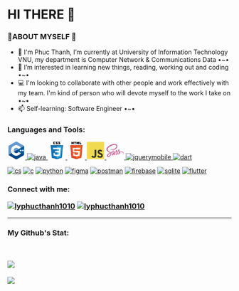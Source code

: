 <h1>️HI THERE 👋</h1>

<h3>🌟ABOUT MYSELF 🌟</h3>

- 🌱 I'm Phuc Thanh, I’m currently at University of Information Technology VNU, my department is Computer Network & Communications Data •~•
- 👀 I’m interested in learning new things, reading, working out and coding •~•
- 💻 I'm looking to collaborate with other people and work effectively with my team. I'm kind of person who will devote myself to the work I take on •~•
- 📫 Self-learning: Software Engineer •~•
  
</p>
  <h3 align="left">Languages and Tools:</h3>
<p align="left"> <a href="https://www.w3schools.com/cpp/" target="_blank"> <img src="https://raw.githubusercontent.com/devicons/devicon/master/icons/cplusplus/cplusplus-original.svg" alt="cplusplus" width="40" height="40"/> </a>
  <a href="https://www.w3schools.com/java/" target="_blank"> <img src="https://cdn-icons-png.flaticon.com/512/226/226777.png" alt="java" width="40" height="40"/> </a>
  <a href="https://www.w3schools.com/css/" target="_blank"> <img src="https://raw.githubusercontent.com/devicons/devicon/master/icons/css3/css3-original-wordmark.svg" alt="css3" width="40" height="40"/> </a>
  <a href="https://www.w3.org/html/" target="_blank"> <img src="https://raw.githubusercontent.com/devicons/devicon/master/icons/html5/html5-original-wordmark.svg" alt="html5" width="40" height="40"/> </a>
  <a href="https://developer.mozilla.org/en-US/docs/Web/JavaScript" target="_blank"> <img src="https://raw.githubusercontent.com/devicons/devicon/master/icons/javascript/javascript-original.svg" alt="javascript" width="40" height="40"/> </a> 
  <a href="https://sass-lang.com" target="_blank"> <img src="https://raw.githubusercontent.com/devicons/devicon/master/icons/sass/sass-original.svg" alt="sass" width="40" height="40"/> </a>
  <a href="https://jquerymobile.com/" target="_blank"> <img src="https://static-00.iconduck.com/assets.00/jquery-mobile-icon-512x382-a729sb3m.png" alt="jquerymobile" width="40" height="40"/> </a>
   <a href= "https://dart.dev/" target ="_blank"> <img src ="https://uxwing.com/wp-content/themes/uxwing/download/brands-and-social-media/dart-programming-language-icon.png" alt="dart" width="40"height="40"/></a>
</p>
  <a href= "https://www.w3schools.com/cs/" target ="_blank"> <img src ="https://cdn-icons-png.flaticon.com/512/6132/6132221.png" alt="cs" width="40"height="40"/></a>
 <a href= "https://www.w3schools.com/c/" target ="_blank"> <img src ="https://upload.wikimedia.org/wikipedia/commons/thumb/1/18/C_Programming_Language.svg/1200px-C_Programming_Language.svg.png" alt="c" width="40"height="40"/></a>
 <a href= "https://www.w3schools.com/python/" target ="_blank"> <img src ="https://cdn3.iconfinder.com/data/icons/logos-and-brands-adobe/512/267_Python-512.png" alt="python" width="40"height="40"/></a>
 <a href= "https://figma.com" target ="_blank"> <img src ="https://cdn-icons-png.flaticon.com/512/5968/5968705.png" alt="figma" width="40"height="40"/></a>
 <a href= "https://postman.com" target ="_blank"> <img src ="https://static-00.iconduck.com/assets.00/postman-icon-497x512-beb7sy75.png" alt="postman" width="40"height="40"/></a>
 <a href= "https://firebase.google.com/" target ="_blank"> <img src ="https://cdn4.iconfinder.com/data/icons/google-i-o-2016/512/google_firebase-2-512.png" alt="firebase" width="40"height="40"/></a>
 <a href= "https://www.sqlite.org" target ="_blank"> <img src ="https://upload.wikimedia.org/wikipedia/commons/thumb/9/97/Sqlite-square-icon.svg/1200px-Sqlite-square-icon.svg.png" alt="sqlite" width="40"height="40"/></a>
 <a href= "https://flutter.dev/?utm_source=flutter_github_io&utm_medium=Redirect&utm_content=meta_refresh" target ="_blank"> <img src ="https://www.svgrepo.com/show/353751/flutter.svg" alt="flutter" width="40"height="40"/></a>



<h3 align="left">Connect with me:
<p align="left">
<a href="https://www.facebook.com/zrx.lpt/" target="blank"><img align="center" src="https://raw.githubusercontent.com/rahuldkjain/github-profile-readme-generator/master/src/images/icons/Social/facebook.svg" alt="lyphucthanh1010" height="30" width="40" /></a>
<a href="https://www.instagram.com/_.shmilyzz._/" target="blank"><img align="center" src="https://raw.githubusercontent.com/rahuldkjain/github-profile-readme-generator/master/src/images/icons/Social/instagram.svg" alt="lyphucthanh1010" height="30" width="40" /></a>
<hr>

  
  
<h3 align="left">My Github's Stat:
<p align="left">
  <a href="https://github.com/lyphucthanh1010">
    <img src="https://github-readme-stats.vercel.app/api?username=lyphucthanh1010&theme=radical&show_icons=true" alt=""/>
  </a>
</p>

<p align="left">
  <a href="https://github.com/lyphucthanh1010">
    <img src="https://github-profile-summary-cards.vercel.app/api/cards/profile-details?username=lyphucthanh1010&theme=radical"/>
  </a>
</p>
<p align="left">
  <a href="https://github.com/lyphucthanh1010">
    <img src="https://github-profile-trophy.vercel.app/?username=lyphucthanh1010&theme=onedark&no-bg=true"/>
  </a>
</p>
